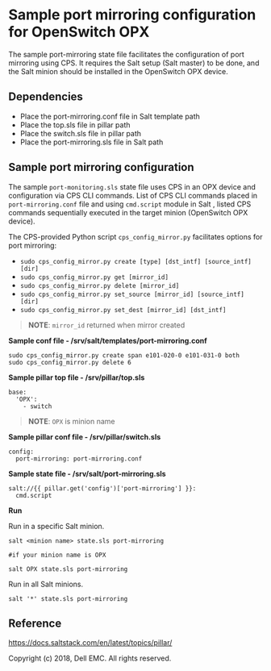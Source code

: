 # Sample port mirroring configuration for OpenSwitch OPX

The sample port-mirroring state file facilitates the configuration of port mirroring using CPS. It requires the Salt setup (Salt master) to be done, and the Salt minion should be installed in the OpenSwitch OPX device.

## Dependencies

- Place the port-mirroring.conf file in Salt template path
- Place the top.sls file in pillar path
- Place the switch.sls file in pillar path
- Place the port-mirroring.sls file in Salt path

## Sample port mirroring configuration

The sample ``port-monitoring.sls`` state file uses CPS in an OPX device and configuration via CPS CLI commands. List of CPS CLI commands placed in ``port-mirroring.conf`` file and using ``cmd.script`` module in Salt , listed CPS commands sequentially executed in the target minion (OpenSwitch OPX device).

The CPS-provided Python script ``cps_config_mirror.py`` facilitates options for port mirroring:

 - ``sudo cps_config_mirror.py create [type] [dst_intf] [source_intf] [dir]``
 - ``sudo cps_config_mirror.py get [mirror_id]``
 - ``sudo cps_config_mirror.py delete [mirror_id]``
 - ``sudo cps_config_mirror.py set_source [mirror_id] [source_intf] [dir]``
 - ``sudo cps_config_mirror.py set_dest [mirror_id] [dst_intf]``

> **NOTE**: ``mirror_id`` returned when mirror created 


**Sample conf file - /srv/salt/templates/port-mirroring.conf**

    sudo cps_config_mirror.py create span e101-020-0 e101-031-0 both
    sudo cps_config_mirror.py delete 6

**Sample pillar top file - /srv/pillar/top.sls**

    base:
      'OPX':
        - switch

> **NOTE**: ``OPX`` is minion name

**Sample pillar conf file - /srv/pillar/switch.sls**

    config:
      port-mirroring: port-mirroring.conf

**Sample state file - /srv/salt/port-mirroring.sls**

    salt://{{ pillar.get('config')['port-mirroring'] }}:
      cmd.script

**Run**

Run in a specific Salt minion.

    salt <minion name> state.sls port-mirroring

    #if your minion name is OPX

    salt OPX state.sls port-mirroring

Run in all Salt minions.

    salt '*' state.sls port-mirroring

## Reference

https://docs.saltstack.com/en/latest/topics/pillar/

Copyright (c) 2018, Dell EMC. All rights reserved.
